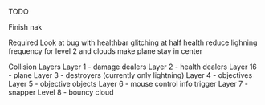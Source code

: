 TODO

Finish nak

Required
Look at bug with healthbar glitching at half health
reduce lighning frequency for level 2 and clouds
make plane stay in center


Collision Layers
Layer 1 - damage dealers
Layer 2 - health dealers
Layer 16 - plane
Layer 3 - destroyers (currently only lightning)
Layer 4 - objectives
Layer 5 - objective objects
Layer 6 - mouse control info trigger
Layer 7 - snapper
Level 8 - bouncy cloud
